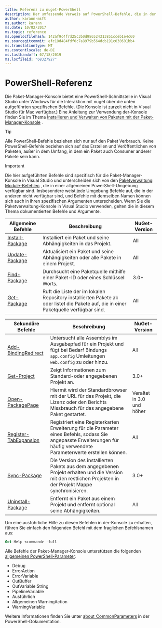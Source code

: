 ```yaml
---
title: Referenz zu nuget-PowerShell
description: Der umfassende Verweis auf PowerShell-Befehle, die in der nuget-Paket-Manager-Konsole in Visual Studio verfügbar sind.
author: karann-msft
ms.author: karann
ms.date: 10/02/2017
ms.topic: reference
ms.openlocfilehash: 142af9c4f7d25c3b0d986524313851cceb1e4c60
ms.sourcegitcommit: efc18d484fdf0c7a8979b564dcb191c030601bb4
ms.translationtype: MT
ms.contentlocale: de-DE
ms.lasthandoff: 07/18/2019
ms.locfileid: "68327927"
---
```

# <a name="powershell-reference"></a>PowerShell-Referenz

Die Paket-Manager-Konsole bietet eine PowerShell-Schnittstelle in Visual Studio unter Windows für die Interaktion mit nuget über die unten aufgeführten spezifischen Befehle. (Die Konsole ist zurzeit nicht in Visual Studio für Mac verfügbar.) Eine Anleitung zur Verwendung der-Konsole finden Sie im Thema [Installieren und Verwalten von Paketen mit der Paket-Manager-Konsole](../consume-packages/install-use-packages-powershell.md) .

> [!Tip]
> Alle PowerShell-Befehle beziehen sich nur auf den Paket Verbrauch. Keine PowerShell-Befehle beziehen sich auf das Erstellen und Veröffentlichen von Paketen, außer in dem Umfang, in dem ein Paket auch Consumer anderer Pakete sein kann.

> [!Important]
> Die hier aufgeführten Befehle sind spezifisch für die Paket-Manager-Konsole in Visual Studio und unterscheiden sich von den [Paketverwaltung Module-Befehlen](/powershell/module/packagemanagement/?view=powershell-6) , die in einer allgemeinen PowerShell-Umgebung verfügbar sind. Insbesondere weist jede Umgebung Befehle auf, die in der anderen nicht verfügbar sind, und Befehle mit demselben Namen können sich auch in ihren spezifischen Argumenten unterscheiden. Wenn Sie die Paketverwaltung-Konsole in Visual Studio verwenden, gelten die in diesem Thema dokumentierten Befehle und Argumente.

| Allgemeine Befehle | Beschreibung | NuGet-Version |
| --- | --- | --- |
| [Install-Package](ps-reference/ps-ref-install-package.md) | Installiert ein Paket und seine Abhängigkeiten in das Projekt. | All |
| [Update-Package](ps-reference/ps-ref-update-package.md) | Aktualisiert ein Paket und seine Abhängigkeiten oder alle Pakete in einem Projekt. | All |
| [Find-Package](ps-reference/ps-ref-find-package.md) | Durchsucht eine Paketquelle mithilfe einer Paket-ID oder eines Schlüssel Worts. | 3.0+ |
| [Get-Package](ps-reference/ps-ref-get-package.md) | Ruft die Liste der im lokalen Repository installierten Pakete ab oder listet die Pakete auf, die in einer Paketquelle verfügbar sind. | All |

| Sekundäre Befehle | Beschreibung | NuGet-Version |
| --- | --- | --- |
| [Add-BindingRedirect](ps-reference/ps-ref-add-bindingredirect.md) | Untersucht alle Assemblys im Ausgabepfad für ein Projekt und fügt bei Bedarf Bindungs `app.config` Umleitungen `web.config` zu oder hinzu. | All |
| [Get-Project](ps-reference/ps-ref-get-project.md) | Zeigt Informationen zum Standard-oder angegebenen Projekt an. | 3.0+ |
| [Open-PackagePage](ps-reference/ps-ref-open-packagepage.md) | Hiermit wird der Standardbrowser mit der URL für das Projekt, die Lizenz oder den Berichts Missbrauch für das angegebene Paket gestartet. | Veraltet in 3.0 und höher |
| [Register-TabExpansion](ps-reference/ps-ref-register-tabexpansion.md) | Registriert eine Registerkarten Erweiterung für die Parameter eines Befehls, sodass Sie angepasste Erweiterungen für häufig verwendete Parameterwerte erstellen können. | All |
| [Sync-Package](ps-reference/ps-ref-sync-package.md) | Die Version des installierten Pakets aus dem angegebenen Projekt erhalten und die Version mit den restlichen Projekten in der Projekt Mappe synchronisieren. | 3.0+ |
| [Uninstall-Package](ps-reference/ps-ref-uninstall-package.md) | Entfernt ein Paket aus einem Projekt und entfernt optional seine Abhängigkeiten. | All |

Um eine ausführliche Hilfe zu diesen Befehlen in der-Konsole zu erhalten, führen Sie einfach den folgenden Befehl mit dem fraglichen Befehlsnamen aus:

```ps
Get-Help <command> -full
```

Alle Befehle der Paket-Manager-Konsole unterstützen die folgenden [allgemeinen PowerShell-Parameter](http://go.microsoft.com/fwlink/?LinkID=113216):

- Debug
- ErrorAction
- ErrorVariable
- OutBuffer
- OutVariable String
- PipelineVariable
- Ausführlich
- Allgemeinen WarningAction
- WarningVariable

Weitere Informationen finden Sie unter [about_CommonParameters](http://go.microsoft.com/fwlink/?LinkID=113216) in der PowerShell-Dokumentation.
